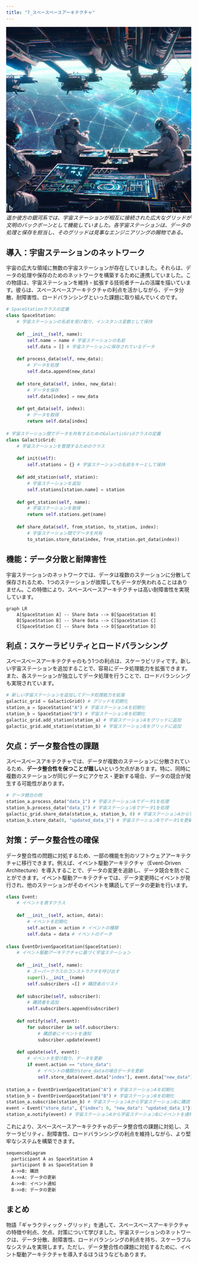 ```yaml
---
title: "7_スベースベースアーキテクチャ"
---
```


![](/images/20230329_software_architecture/7_space-based.jpg)
*遥か彼方の銀河系では、宇宙ステーションが相互に接続された広大なグリッドが文明のバックボーンとして機能していました。各宇宙ステーションは、データの処理と保存を担当し、そのグリッドは見事なエンジニアリングの賜物である。*


## 導入：宇宙ステーションのネットワーク
宇宙の広大な領域に無数の宇宙ステーションが存在していました。それらは、データの処理や保存のためのネットワークを構築するために連携していました。この物語は、宇宙ステーションを維持・拡張する技術者チームの活躍を描いています。彼らは、スペースベースアーキテクチャの利点を活かしながら、データ分散、耐障害性、ロードバランシングといった課題に取り組んでいくのです。

```python
# SpaceStationクラスの定義
class SpaceStation:
    # 宇宙ステーションの名前を受け取り、インスタンス変数として保持

    def __init__(self, name):
        self.name = name # 宇宙ステーションの名前
        self.data = [] # 宇宙ステーションに保存されているデータ

    def process_data(self, new_data):
        # データを処理
        self.data.append(new_data)

    def store_data(self, index, new_data):
        # データを保存
        self.data[index] = new_data

    def get_data(self, index):
        # データを取得
        return self.data[index]

# 宇宙ステーション間でデータを共有するためのGalacticGridクラスの定義
class GalacticGrid:
    # 宇宙ステーションを管理するためのクラス

    def init(self):
        self.stations = {} # 宇宙ステーションの名前をキーとして保持

    def add_station(self, station):
        # 宇宙ステーションを追加
        self.stations[station.name] = station

    def get_station(self, name):
        # 宇宙ステーションを取得
        return self.stations.get(name)

    def share_data(self, from_station, to_station, index):
        # 宇宙ステーション間でデータを共有
        to_station.store_data(index, from_station.get_data(index))
```
## 機能：データ分散と耐障害性

宇宙ステーションのネットワークでは、データは複数のステーションに分散して保存されるため、1つのステーションが故障してもデータが失われることはありません。この特徴により、スペースベースアーキテクチャは高い耐障害性を実現しています。

```mermaid
graph LR
    A[SpaceStation A] -- Share Data --> B[SpaceStation B]
    B[SpaceStation B] -- Share Data --> C[SpaceStation C]
    C[SpaceStation C] -- Share Data --> D[SpaceStation D]
```
## 利点：スケーラビリティとロードバランシング
スペースベースアーキテクチャのもう1つの利点は、スケーラビリティです。新しい宇宙ステーションを追加することで、容易にデータ処理能力を拡張できます。また、各ステーションが独立してデータ処理を行うことで、ロードバランシングも実現されています。

```python
# 新しい宇宙ステーションを追加してデータ処理能力を拡張
galactic_grid = GalacticGrid() # グリッドを初期化
station_a = SpaceStation("A") # 宇宙ステーションAを初期化
station_b = SpaceStation("B") # 宇宙ステーションBを初期化
galactic_grid.add_station(station_a) # 宇宙ステーションAをグリッドに追加
galactic_grid.add_station(station_b) # 宇宙ステーションBをグリッドに追加
```

## 欠点：データ整合性の課題
スペースベースアキテクチャでは、データが複数のステーションに分散されているため、**データ整合性を保つことが難しい**という欠点があります。特に、同時に複数のステーションが同じデータにアクセス・更新する場合、データの競合が発生する可能性があります。

```python
# データ競合の例
station_a.process_data("data_1") # 宇宙ステーションAでデータ1を処理
station_b.process_data("data_1") # 宇宙ステーションBでデータ1を処理
galactic_grid.share_data(station_a, station_b, 0) # 宇宙ステーションAから宇宙ステーションBにデータ1を共有
station_b.store_data(0, "updated_data_1") # 宇宙ステーションBでデータ1を更新
```

## 対策：データ整合性の確保
データ整合性の問題に対処するため、一部の機能を別のソフトウェアアーキテクチャに移行できます。例えば、イベント駆動アーキテクチャ（Event-Driven Architecture）を導入することで、データの変更を追跡し、データ競合を防ぐことができます。イベント駆動アーキテクチャでは、データ変更時にイベントが発行され、他のステーションがそのイベントを購読してデータの更新を行います。

```python
class Event:
    # イベントを表すクラス

    def __init__(self, action, data):
        # イベントを初期化
        self.action = action # イベントの種類
        self.data = data # イベントのデータ

class EventDrivenSpaceStation(SpaceStation):
    # イベント駆動アーキテクチャに基づく宇宙ステーション

    def __init__(self, name):
        # スーパークラスのコンストラクタを呼び出す
        super().__init__(name) 
        self.subscribers =[] # 購読者のリスト

    def subscribe(self, subscriber):
        # 購読者を追加
        self.subscribers.append(subscriber)

    def notify(self, event):
        for subscriber in self.subscribers:
            # 購読者にイベントを通知
            subscriber.update(event)

    def update(self, event):
        # イベントを受け取り、データを更新
        if event.action == "store_data": 
            # イベントの種類がstore_dataの場合データを更新
            self.store_data(event.data["index"], event.data["new_data"]) 

station_a = EventDrivenSpaceStation("A") # 宇宙ステーションAを初期化
station_b = EventDrivenSpaceStation("B") # 宇宙ステーションBを初期化
station_a.subscribe(station_b) # 宇宙ステーションAから宇宙ステーションBに購読
event = Event("store_data", {"index": 0, "new_data": "updated_data_1"}) # イベントを作成
station_a.notify(event) # 宇宙ステーションAから宇宙ステーションBにイベントを通知
```

これにより、スペースベースアーキテクチャのデータ整合性の課題に対処し、スケーラビリティ、耐障害性、ロードバランシングの利点を維持しながら、より堅牢なシステムを構築できます。

```mermaid
sequenceDiagram
  participant A as SpaceStation A
  participant B as SpaceStation B
  A->>B: 購読
  A->>A: データの更新
  A->>B: イベント通知
  B->>B: データの更新
```

## まとめ
物語「ギャラクティック・グリッド」を通して、スペースベースアーキテクチャの特徴や利点、欠点、対策について学びました。宇宙ステーションのネットワークは、データ分散、耐障害性、ロードバランシングの利点を持ち、スケーラブルなシステムを実現します。ただし、データ整合性の課題に対処するために、イベント駆動アーキテクチャを導入するほうほうなどもあります。